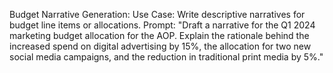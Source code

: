  Budget Narrative Generation:
        Use Case: Write descriptive narratives for budget line items or allocations.
        Prompt: "Draft a narrative for the Q1 2024 marketing budget allocation for the AOP. Explain the rationale behind the increased spend on digital advertising by 15%, the allocation for two new social media campaigns, and the reduction in traditional print media by 5%."
